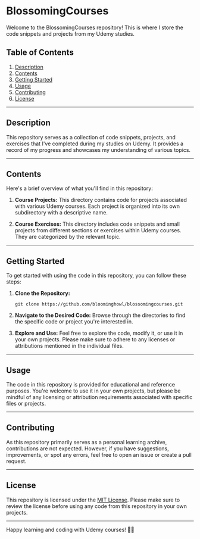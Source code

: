 
# BlossomingCourses

Welcome to the BlossomingCourses repository! This is where I store the code snippets and projects from my Udemy studies.

## Table of Contents

1. [Description](#description)
2. [Contents](#contents)
3. [Getting Started](#getting-started)
4. [Usage](#usage)
5. [Contributing](#contributing)
6. [License](#license)

---

## Description

This repository serves as a collection of code snippets, projects, and exercises that I've completed during my studies on Udemy. It provides a record of my progress and showcases my understanding of various topics.

---

## Contents

Here's a brief overview of what you'll find in this repository:

1. **Course Projects:** This directory contains code for projects associated with various Udemy courses. Each project is organized into its own subdirectory with a descriptive name.

2. **Course Exercises:** This directory includes code snippets and small projects from different sections or exercises within Udemy courses. They are categorized by the relevant topic.

---

## Getting Started

To get started with using the code in this repository, you can follow these steps:

1. **Clone the Repository:**
   ```
   git clone https://github.com/bloominghowl/blossomingcourses.git
   ```

2. **Navigate to the Desired Code:**
   Browse through the directories to find the specific code or project you're interested in.

3. **Explore and Use:**
   Feel free to explore the code, modify it, or use it in your own projects. Please make sure to adhere to any licenses or attributions mentioned in the individual files.

---

## Usage

The code in this repository is provided for educational and reference purposes. You're welcome to use it in your own projects, but please be mindful of any licensing or attribution requirements associated with specific files or projects.

---

## Contributing

As this repository primarily serves as a personal learning archive, contributions are not expected. However, if you have suggestions, improvements, or spot any errors, feel free to open an issue or create a pull request.

---

## License

This repository is licensed under the [MIT License](LICENSE). Please make sure to review the license before using any code from this repository in your own projects.

---

Happy learning and coding with Udemy courses! 🌱🚀
